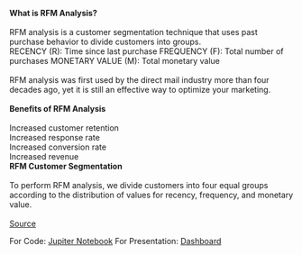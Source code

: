 **What is RFM Analysis?**<br> <br>
RFM analysis is a customer segmentation technique that uses past purchase behavior to divide customers into groups.
<br>
RECENCY (R): Time since last purchase
FREQUENCY (F): Total number of purchases
MONETARY VALUE (M): Total monetary value
<br> <br>
RFM analysis was first used by the direct mail industry more than four decades ago, yet it is still an effective way to optimize your marketing.
<br><br>
**Benefits of RFM Analysis** <br> <br>
Increased customer retention <br>
Increased response rate <br>
Increased conversion rate <br>
Increased revenue<br>
**RFM Customer Segmentation** <br> <br>
To perform RFM analysis, we divide customers into four equal groups according to the distribution of values for recency, frequency, and monetary value.
<br> <br>
[Source](https://www.blastanalytics.com/blog/rfm-analysis-boosts-sales)

For Code: [Jupiter Notebook](https://github.com/Janetle-hi/RFM-Analysis)
For Presentation: [Dashboard](https://public.tableau.com/profile/trang3010#!/vizhome/RFMSegment/RFMSegment?publish=yes)
